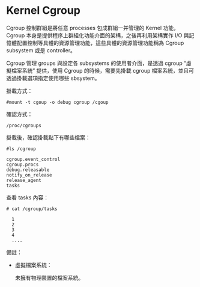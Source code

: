 # Kernel Cgroup

Cgroup 控制群組是將任意 processes 包成群組一并管理的 Kernel 功能，Cgroup 本身是提供程序上群組化功能介面的架構，之後再利用架構實作 I/O 與記憶體配置控制等具體的資源管理功能，這些具體的資源管理功能稱為 Cgroup subsystem 或是 controller。

Cgroup 管理 groups 與設定各 subsystems 的使用者介面，是透過 cgroup “虛擬檔案系統” 提供，使用 Cgroup 的時候，需要先掛載 cgroup 檔案系統，並且可透過掛載選項指定使用哪些 sbsystem。

掛載方式：

    #mount -t cgoup -o debug cgroup /cgoup


確認方式：

    /proc/cgroups
    
掛載後，確認掛載點下有哪些檔案：

    #ls /cgroup
    
    cgroup.event_control
    cgroup.procs
    debug.releasable
    notify_on_release
    release_agent
    tasks
    
查看 tasks 內容：

    # cat /cgroup/tasks
    
      1
      2
      3
      4
      ....
   
備註：

* 虛擬檔案系統：

  未擁有物理裝置的檔案系統。
    
